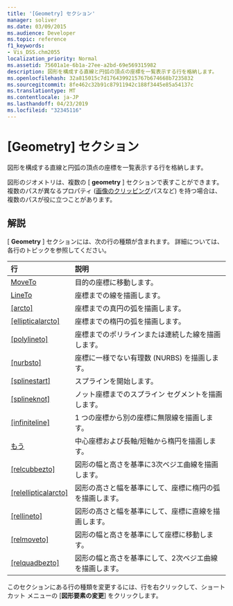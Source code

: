 ```yaml
---
title: '[Geometry] セクション'
manager: soliver
ms.date: 03/09/2015
ms.audience: Developer
ms.topic: reference
f1_keywords:
- Vis_DSS.chm2055
localization_priority: Normal
ms.assetid: 75601a1e-6b1a-27ee-a2bd-69e569315982
description: 図形を構成する直線と円弧の頂点の座標を一覧表示する行を格納します。
ms.openlocfilehash: 32a815015c7d1764399215767b674668b7235832
ms.sourcegitcommit: 8fe462c32b91c87911942c188f3445e85a54137c
ms.translationtype: MT
ms.contentlocale: ja-JP
ms.lasthandoff: 04/23/2019
ms.locfileid: "32345116"
---
```

# <a name="geometry-section"></a>[Geometry] セクション

図形を構成する直線と円弧の頂点の座標を一覧表示する行を格納します。 
  
図形のジオメトリは、複数の [ **geometry** ] セクションで表すことができます。 複数のパスが異なるプロパティ ([画像のクリッピング](clippingpath-cell-foreign-image-info-section.md)パスなど) を持つ場合は、複数のパスが役に立つことがあります。 
  
## <a name="remarks"></a>解説

[ **Geometry** ] セクションには、次の行の種類が含まれます。 詳細については、各行のトピックを参照してください。 
  
|**行**|**説明**|
|:-----|:-----|
|[MoveTo](moveto-row-geometry-section.md) <br/> |目的の座標に移動します。  <br/> |
|[LineTo](lineto-row-geometry-section.md) <br/> |座標までの線を描画します。  <br/> |
|[[arcto]](arcto-row-geometry-section.md) <br/> |座標までの真円の弧を描画します。  <br/> |
|[[ellipticalarcto]](ellipticalarcto-row-geometry-section.md) <br/> |座標までの楕円の弧を描画します。  <br/> |
|[[polylineto]](polylineto-row-geometry-section.md) <br/> |座標までのポリラインまたは連続した線を描画します。  <br/> |
|[[nurbsto]](nurbsto-row-geometry-section.md) <br/> |座標に一様でない有理数 (NURBS) を描画します。  <br/> |
|[[splinestart]](splinestart-row-geometry-section.md) <br/> |スプラインを開始します。  <br/> |
|[[splineknot]](splineknot-row-geometry-section.md) <br/> |ノット座標までのスプライン セグメントを描画します。  <br/> |
|[[infiniteline]](infiniteline-row-geometry-section.md) <br/> |1 つの座標から別の座標に無限線を描画します。  <br/> |
|[もう](ellipse-row-geometry-section.md) <br/> |中心座標および長軸/短軸から楕円を描画します。  <br/> |
|[[relcubbezto]](relcubbezto-row-geometry-section.md) <br/> |図形の幅と高さを基準に3次ベジエ曲線を描画します。  <br/> |
|[[relellipticalarcto]](relellipticalarcto-row-geometry-section.md) <br/> |図形の高さと幅を基準にして、座標に楕円の弧を描画します。  <br/> |
|[[rellineto]](rellineto-row-geometry-section.md) <br/> |図形の高さと幅を基準にして、座標に直線を描画します。  <br/> |
|[[relmoveto]](relmoveto-row-geometry-section.md) <br/> |図形の幅と高さを基準にして座標に移動します。  <br/> |
|[[relquadbezto]](relquadbezto-row-geometry-section.md) <br/> |図形の幅と高さを基準にして、2次ベジエ曲線を描画します。  <br/> |
   
このセクションにある行の種類を変更するには、行を右クリックして、ショートカット メニューの [**図形要素の変更**] をクリックします。 
  

